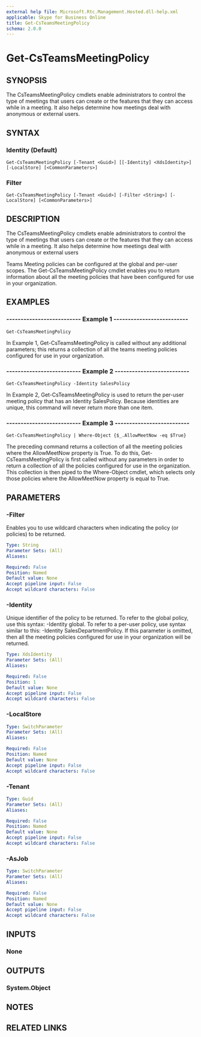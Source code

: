 ```yaml
---
external help file: Microsoft.Rtc.Management.Hosted.dll-help.xml 
applicable: Skype for Business Online
title: Get-CsTeamsMeetingPolicy
schema: 2.0.0
---
```


# Get-CsTeamsMeetingPolicy

## SYNOPSIS

The CsTeamsMeetingPolicy cmdlets enable administrators to control the type of meetings that users can create or the features that they can access while in a meeting. It also helps determine how meetings deal with anonymous or external users.

## SYNTAX

### Identity (Default)
```
Get-CsTeamsMeetingPolicy [-Tenant <Guid>] [[-Identity] <XdsIdentity>] [-LocalStore] [<CommonParameters>]
```

### Filter
```
Get-CsTeamsMeetingPolicy [-Tenant <Guid>] [-Filter <String>] [-LocalStore] [<CommonParameters>]
```

## DESCRIPTION
The CsTeamsMeetingPolicy cmdlets enable administrators to control the type of meetings that users can create or the features that they can access while in a meeting. It also helps determine how meetings deal with anonymous or external users

Teams Meeting policies can be configured at the global and per-user scopes.
The Get-CsTeamsMeetingPolicy cmdlet enables you to return information about all the meeting policies that have been configured for use in your organization.

## EXAMPLES

### -------------------------- Example 1 --------------------------
```
Get-CsTeamsMeetingPolicy
```

In Example 1, Get-CsTeamsMeetingPolicy is called without any additional parameters; this returns a collection of all the teams meeting policies configured for use in your organization.


### -------------------------- Example 2 --------------------------
```
Get-CsTeamsMeetingPolicy -Identity SalesPolicy
```

In Example 2, Get-CsTeamsMeetingPolicy is used to return the per-user meeting policy that has an Identity SalesPolicy.
Because identities are unique, this command will never return more than one item.

### -------------------------- Example 3 --------------------------
```
Get-CsTeamsMeetingPolicy | Where-Object {$_.AllowMeetNow -eq $True}
```

The preceding command returns a collection of all the meeting policies where the AllowMeetNow property is True.
To do this, Get-CsTeamsMeetingPolicy is first called without any parameters in order to return a collection of all the policies configured for use in the organization.
This collection is then piped to the Where-Object cmdlet, which selects only those policies where the AllowMeetNow property is equal to True.

## PARAMETERS

### -Filter
Enables you to use wildcard characters when indicating the policy (or policies) to be returned.

```yaml
Type: String
Parameter Sets: (All)
Aliases:

Required: False
Position: Named
Default value: None
Accept pipeline input: False
Accept wildcard characters: False
```

### -Identity
Unique identifier of the policy to be returned. To refer to the global policy, use this syntax: -Identity global. To refer to a per-user policy, use syntax similar to this: -Identity SalesDepartmentPolicy.
If this parameter is omitted, then all the meeting policies configured for use in your organization will be returned.

```yaml
Type: XdsIdentity
Parameter Sets: (All)
Aliases:

Required: False
Position: 1
Default value: None
Accept pipeline input: False
Accept wildcard characters: False
```

### -LocalStore

```yaml
Type: SwitchParameter
Parameter Sets: (All)
Aliases:

Required: False
Position: Named
Default value: None
Accept pipeline input: False
Accept wildcard characters: False
```

### -Tenant

```yaml
Type: Guid
Parameter Sets: (All)
Aliases:

Required: False
Position: Named
Default value: None
Accept pipeline input: False
Accept wildcard characters: False
```

### -AsJob

```yaml
Type: SwitchParameter
Parameter Sets: (All)
Aliases:

Required: False
Position: Named
Default value: None
Accept pipeline input: False
Accept wildcard characters: False
```

## INPUTS

### None


## OUTPUTS

### System.Object

## NOTES

## RELATED LINKS

